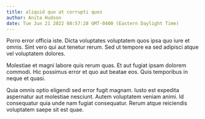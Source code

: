 ```yaml
---
title: aliquid quo at corrupti quos
author: Anita Hudson
date: Tue Jun 21 2022 08:57:28 GMT-0400 (Eastern Daylight Time)
---
```

Porro error officia iste. Dicta voluptates voluptatem quos ipsa quo iure et omnis. Sint vero qui aut tenetur rerum. Sed ut tempore ea sed adipisci atque vel voluptatem dolores.

 Molestiae et magni labore quis rerum quas. Et aut fugiat ipsam dolorem commodi. Hic possimus error et quo aut beatae eos. Quis temporibus in neque et quasi.

 Quia omnis optio eligendi sed error fugit magnam. Iusto est expedita aspernatur aut molestiae nesciunt. Autem voluptatem veniam animi. Id consequatur quia unde nam fugiat consequatur. Rerum atque reiciendis voluptatem saepe sit est quae.